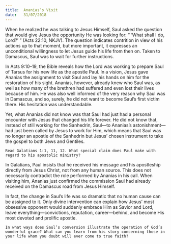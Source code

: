```yaml
---
title:  Ananias’s Visit
date:   31/07/2018
---
```


When he realized he was talking to Jesus Himself, Saul asked the question that would give Jesus the opportunity He was looking for: “ ‘What shall I do, Lord?’ ” (Acts 22:10, NKJV). The question indicates contrition in view of his actions up to that moment, but more important, it expresses an unconditional willingness to let Jesus guide his life from then on. Taken to Damascus, Saul was to wait for further instructions.

In Acts 9:10–19, the Bible reveals how the Lord was working to prepare Saul of Tarsus for his new life as the apostle Paul. In a vision, Jesus gave Ananias the assignment to visit Saul and lay his hands on him for the restoration of his sight. Ananias, however, already knew who Saul was, as well as how many of the brethren had suffered and even lost their lives because of him. He was also well informed of the very reason why Saul was in Damascus, and so, surely, he did not want to become Saul’s first victim there. His hesitation was understandable.

Yet, what Ananias did not know was that Saul had just had a personal encounter with Jesus that changed his life forever. He did not know that, instead of still working for the Sanhedrin, Saul—to Ananias’s astonishment—had just been called by Jesus to work for Him, which means that Saul was no longer an apostle of the Sanhedrin but Jesus’ chosen instrument to take the gospel to both Jews and Gentiles.

`Read Galatians 1:1, 11, 12. What special claim does Paul make with regard to his apostolic ministry?`

In Galatians, Paul insists that he received his message and his apostleship directly from Jesus Christ, not from any human source. This does not necessarily contradict the role performed by Ananias in his call. When visiting him, Ananias just confirmed the commission Saul had already received on the Damascus road from Jesus Himself. 

In fact, the change in Saul’s life was so dramatic that no human cause can be assigned to it. Only divine intervention can explain how Jesus’ most obsessive opponent would suddenly embrace Him as Savior and Lord, leave everything—convictions, reputation, career—behind, and become His most devoted and prolific apostle.

`In what ways does Saul’s conversion illustrate the operation of God’s wonderful grace? What can you learn from his story concerning those in your life whom you doubt will ever come to true faith?`